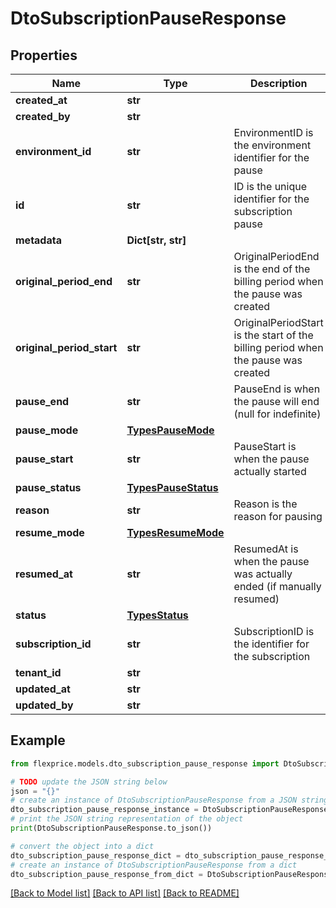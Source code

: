 # DtoSubscriptionPauseResponse


## Properties

Name | Type | Description | Notes
------------ | ------------- | ------------- | -------------
**created_at** | **str** |  | [optional] 
**created_by** | **str** |  | [optional] 
**environment_id** | **str** | EnvironmentID is the environment identifier for the pause | [optional] 
**id** | **str** | ID is the unique identifier for the subscription pause | [optional] 
**metadata** | **Dict[str, str]** |  | [optional] 
**original_period_end** | **str** | OriginalPeriodEnd is the end of the billing period when the pause was created | [optional] 
**original_period_start** | **str** | OriginalPeriodStart is the start of the billing period when the pause was created | [optional] 
**pause_end** | **str** | PauseEnd is when the pause will end (null for indefinite) | [optional] 
**pause_mode** | [**TypesPauseMode**](TypesPauseMode.md) |  | [optional] 
**pause_start** | **str** | PauseStart is when the pause actually started | [optional] 
**pause_status** | [**TypesPauseStatus**](TypesPauseStatus.md) |  | [optional] 
**reason** | **str** | Reason is the reason for pausing | [optional] 
**resume_mode** | [**TypesResumeMode**](TypesResumeMode.md) |  | [optional] 
**resumed_at** | **str** | ResumedAt is when the pause was actually ended (if manually resumed) | [optional] 
**status** | [**TypesStatus**](TypesStatus.md) |  | [optional] 
**subscription_id** | **str** | SubscriptionID is the identifier for the subscription | [optional] 
**tenant_id** | **str** |  | [optional] 
**updated_at** | **str** |  | [optional] 
**updated_by** | **str** |  | [optional] 

## Example

```python
from flexprice.models.dto_subscription_pause_response import DtoSubscriptionPauseResponse

# TODO update the JSON string below
json = "{}"
# create an instance of DtoSubscriptionPauseResponse from a JSON string
dto_subscription_pause_response_instance = DtoSubscriptionPauseResponse.from_json(json)
# print the JSON string representation of the object
print(DtoSubscriptionPauseResponse.to_json())

# convert the object into a dict
dto_subscription_pause_response_dict = dto_subscription_pause_response_instance.to_dict()
# create an instance of DtoSubscriptionPauseResponse from a dict
dto_subscription_pause_response_from_dict = DtoSubscriptionPauseResponse.from_dict(dto_subscription_pause_response_dict)
```
[[Back to Model list]](../README.md#documentation-for-models) [[Back to API list]](../README.md#documentation-for-api-endpoints) [[Back to README]](../README.md)



